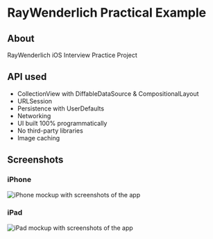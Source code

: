 # RayWenderlich Practical Example

## About 
RayWenderlich iOS Interview Practice Project

## API used

- CollectionView with DiffableDataSource & CompositionalLayout
- URLSession
- Persistence with UserDefaults
- Networking
- UI built 100% programmatically
- No third-party libraries
- Image caching

## Screenshots

### iPhone
![iPhone mockup with screenshots of the app](https://i.imgur.com/rlzgMQ5.jpg)

### iPad
![iPad mockup with screenshots of the app](https://i.imgur.com/NoLsvWp.png)
